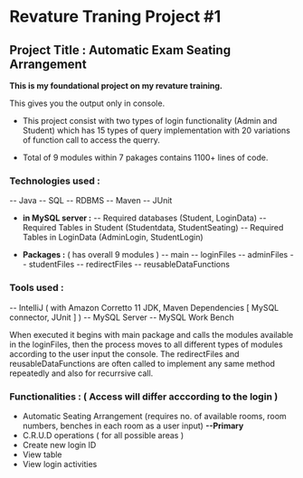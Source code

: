 # Revature Traning Project #1

 ## **Project Title : Automatic Exam Seating Arrangement**
**This is my foundational project on my revature training.**

This gives you the output only in console.

- This project consist with two types of login functionality (Admin and Student) which has 15 types of query implementation with 20 variations of function call to access the querry.

- Total of 9 modules within 7 pakages contains 1100+ lines of code.

### Technologies used :
-- Java  -- SQL -- RDBMS -- Maven -- JUnit

- **in MySQL server :**
-- Required databases (Student, LoginData)
-- Required Tables in Student (Studentdata, StudentSeating)
-- Required Tables in LoginData (AdminLogin, StudentLogin)

- **Packages :** ( has overall 9 modules )
-- main -- loginFiles -- adminFiles -- studentFiles -- redirectFiles -- reusableDataFunctions

### Tools used :
-- IntelliJ ( with Amazon Corretto 11 JDK, Maven Dependencies [ MySQL connector, JUnit ] )
-- MySQL Server
-- MySQL Work Bench

When executed it begins with main package and calls the modules available in the loginFiles, then the process moves to all different types of modules according to the user input the console. The redirectFiles and reusableDataFunctions are often called to implement any same method repeatedly and also for recurrsive call.

### Functionalities : ( Access will differ acccording to the login )
- Automatic Seating Arrangement (requires no. of available rooms, room numbers, benches in each room as a user input) **--Primary**
- C.R.U.D operations ( for all possible areas )
- Create new login ID
- View table
- View login activities
